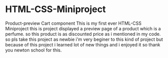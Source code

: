 # HTML-CSS-Miniproject
Product-preview Cart component
This is my first ever HTML-CSS Miniproject
this is project displayed a preview page of a product which is a perfume. so this product is as discounted price as i mentioned in my code.
so pls take this project as newbie 
i'm very beginer to this kind of project but because of this project i learned lot of new things and i enjoyed it
so thank you newton school for this.
